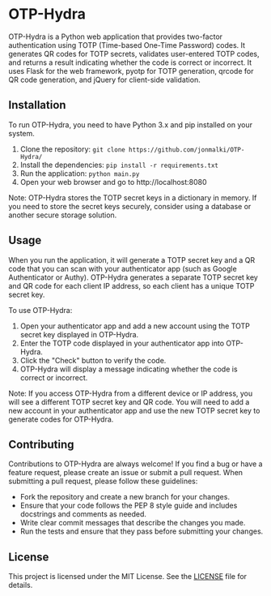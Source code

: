 # OTP-Hydra

OTP-Hydra is a Python web application that provides two-factor authentication using TOTP (Time-based One-Time Password) codes. It generates QR codes for TOTP secrets, validates user-entered TOTP codes, and returns a result indicating whether the code is correct or incorrect. It uses Flask for the web framework, pyotp for TOTP generation, qrcode for QR code generation, and jQuery for client-side validation.

## Installation

To run OTP-Hydra, you need to have Python 3.x and pip installed on your system.

1. Clone the repository: `git clone https://github.com/jonmalki/OTP-Hydra/`
2. Install the dependencies: `pip install -r requirements.txt`
3. Run the application: `python main.py`
4. Open your web browser and go to http://localhost:8080

Note: OTP-Hydra stores the TOTP secret keys in a dictionary in memory. If you need to store the secret keys securely, consider using a database or another secure storage solution.

## Usage

When you run the application, it will generate a TOTP secret key and a QR code that you can scan with your authenticator app (such as Google Authenticator or Authy). OTP-Hydra generates a separate TOTP secret key and QR code for each client IP address, so each client has a unique TOTP secret key.

To use OTP-Hydra:

1. Open your authenticator app and add a new account using the TOTP secret key displayed in OTP-Hydra.
2. Enter the TOTP code displayed in your authenticator app into OTP-Hydra.
3. Click the "Check" button to verify the code.
4. OTP-Hydra will display a message indicating whether the code is correct or incorrect.

Note: If you access OTP-Hydra from a different device or IP address, you will see a different TOTP secret key and QR code. You will need to add a new account in your authenticator app and use the new TOTP secret key to generate codes for OTP-Hydra.

## Contributing

Contributions to OTP-Hydra are always welcome! If you find a bug or have a feature request, please create an issue or submit a pull request. When submitting a pull request, please follow these guidelines:

- Fork the repository and create a new branch for your changes.
- Ensure that your code follows the PEP 8 style guide and includes docstrings and comments as needed.
- Write clear commit messages that describe the changes you made.
- Run the tests and ensure that they pass before submitting your changes.

## License

This project is licensed under the MIT License. See the [LICENSE](LICENSE) file for details.
